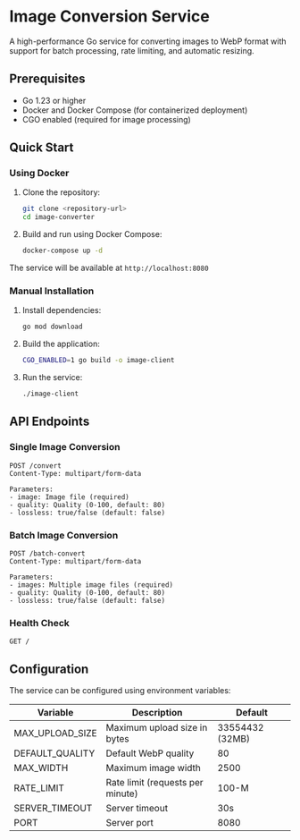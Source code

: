 # Image Conversion Service
A high-performance Go service for converting images to WebP format with support for batch processing, rate limiting, and automatic resizing.

## Prerequisites

- Go 1.23 or higher
- Docker and Docker Compose (for containerized deployment)
- CGO enabled (required for image processing)

## Quick Start

### Using Docker

1. Clone the repository:
   ```bash
   git clone <repository-url>
   cd image-converter
   ```

2. Build and run using Docker Compose:
   ```bash
   docker-compose up -d
   ```

The service will be available at `http://localhost:8080`

### Manual Installation

1. Install dependencies:
   ```bash
   go mod download
   ```

2. Build the application:
   ```bash
   CGO_ENABLED=1 go build -o image-client
   ```

3. Run the service:
   ```bash
   ./image-client
   ```

## API Endpoints

### Single Image Conversion
```
POST /convert
Content-Type: multipart/form-data

Parameters:
- image: Image file (required)
- quality: Quality (0-100, default: 80)
- lossless: true/false (default: false)
```

### Batch Image Conversion
```
POST /batch-convert
Content-Type: multipart/form-data

Parameters:
- images: Multiple image files (required)
- quality: Quality (0-100, default: 80)
- lossless: true/false (default: false)
```

### Health Check
```
GET /
```

## Configuration

The service can be configured using environment variables:

| Variable | Description | Default |
|----------|-------------|---------|
| MAX_UPLOAD_SIZE | Maximum upload size in bytes | 33554432 (32MB) |
| DEFAULT_QUALITY | Default WebP quality | 80 |
| MAX_WIDTH | Maximum image width | 2500 |
| RATE_LIMIT | Rate limit (requests per minute) | 100-M |
| SERVER_TIMEOUT | Server timeout | 30s |
| PORT | Server port | 8080 |


